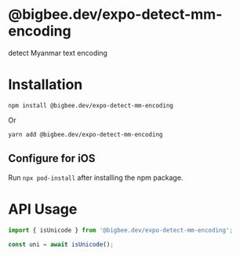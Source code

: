 # @bigbee.dev/expo-detect-mm-encoding

detect Myanmar text encoding

# Installation 

```
npm install @bigbee.dev/expo-detect-mm-encoding
```

Or 
```
yarn add @bigbee.dev/expo-detect-mm-encoding 
```

##  Configure for iOS

Run `npx pod-install` after installing the npm package.

# API Usage

```Typescript
import { isUnicode } from '@bigbee.dev/expo-detect-mm-encoding';

const uni = await isUnicode();
```